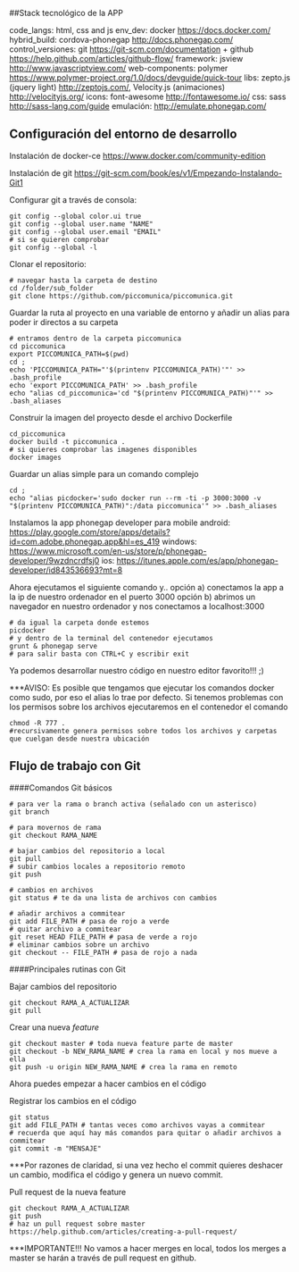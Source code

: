 ##Stack tecnológico de la APP

code_langs: html, css and js
env_dev: docker https://docs.docker.com/
hybrid_build: cordova-phonegap http://docs.phonegap.com/
control_versiones: git https://git-scm.com/documentation + github https://help.github.com/articles/github-flow/
framework: jsview http://www.javascriptview.com/
web-components: polymer https://www.polymer-project.org/1.0/docs/devguide/quick-tour
libs: zepto.js (jquery light) http://zeptojs.com/, Velocity.js (animaciones) http://velocityjs.org/
icons: font-awesome http://fontawesome.io/
css: sass  http://sass-lang.com/guide
emulación: http://emulate.phonegap.com/

## Configuración del entorno de desarrollo

Instalación de docker-ce
https://www.docker.com/community-edition

Instalación de git
https://git-scm.com/book/es/v1/Empezando-Instalando-Git1

Configurar git a través de consola:
```shell
git config --global color.ui true
git config --global user.name "NAME"
git config --global user.email "EMAIL"
# si se quieren comprobar
git config --global -l
```

Clonar el repositorio:
```shell
# navegar hasta la carpeta de destino
cd /folder/sub_folder
git clone https://github.com/piccomunica/piccomunica.git
```

Guardar la ruta al proyecto en una variable de entorno y añadir un alias para poder ir directos a su carpeta
```shell
# entramos dentro de la carpeta piccomunica
cd piccomunica
export PICCOMUNICA_PATH=$(pwd)
cd ;
echo 'PICCOMUNICA_PATH="'$(printenv PICCOMUNICA_PATH)'"' >> .bash_profile
echo 'export PICCOMUNICA_PATH' >> .bash_profile
echo "alias cd_piccomunica='cd "$(printenv PICCOMUNICA_PATH)"'" >> .bash_aliases
```

Construir la imagen del proyecto desde el archivo Dockerfile
```shell
cd_piccomunica
docker build -t piccomunica .
# si quieres comprobar las imagenes disponibles
docker images
```

Guardar un alias simple para un comando complejo
```shell
cd ;
echo "alias picdocker='sudo docker run --rm -ti -p 3000:3000 -v "$(printenv PICCOMUNICA_PATH)":/data piccomunica'" >> .bash_aliases
```

Instalamos la app phonegap developer para mobile
android: https://play.google.com/store/apps/details?id=com.adobe.phonegap.app&hl=es_419
windows: https://www.microsoft.com/en-us/store/p/phonegap-developer/9wzdncrdfsj0
ios: https://itunes.apple.com/es/app/phonegap-developer/id843536693?mt=8

Ahora ejecutamos el siguiente comando y..
opción a) conectamos la app a la ip de nuestro ordenador en el puerto 3000
opción b) abrimos un navegador en nuestro ordenador y nos conectamos a localhost:3000
```shell
# da igual la carpeta donde estemos
picdocker
# y dentro de la terminal del contenedor ejecutamos
grunt & phonegap serve
# para salir basta con CTRL+C y escribir exit
```

Ya podemos desarrollar nuestro código en nuestro editor favorito!!! ;)

***AVISO:
Es posible que tengamos que ejecutar los comandos docker como sudo, por eso el alias lo trae por defecto.
Si tenemos problemas con los permisos sobre los archivos ejecutaremos en el contenedor el comando
```shell
chmod -R 777 .
#recursivamente genera permisos sobre todos los archivos y carpetas que cuelgan desde nuestra ubicación
```


## Flujo de trabajo con Git

####Comandos Git básicos
```shell
# para ver la rama o branch activa (señalado con un asterisco)
git branch

# para movernos de rama
git checkout RAMA_NAME

# bajar cambios del repositorio a local
git pull
# subir cambios locales a repositorio remoto
git push

# cambios en archivos
git status # te da una lista de archivos con cambios

# añadir archivos a commitear
git add FILE_PATH # pasa de rojo a verde
# quitar archivo a commitear
git reset HEAD FILE_PATH # pasa de verde a rojo
# eliminar cambios sobre un archivo
git checkout -- FILE_PATH # pasa de rojo a nada
```

####Principales rutinas con Git

Bajar cambios del repositorio
```shell
git checkout RAMA_A_ACTUALIZAR
git pull
```

Crear una nueva *feature*
```shell
git checkout master # toda nueva feature parte de master
git checkout -b NEW_RAMA_NAME # crea la rama en local y nos mueve a ella
git push -u origin NEW_RAMA_NAME # crea la rama en remoto
```
Ahora puedes empezar a hacer cambios en el código

Registrar los cambios en el código
```shell
git status
git add FILE_PATH # tantas veces como archivos vayas a commitear
# recuerda que aquí hay más comandos para quitar o añadir archivos a commitear
git commit -m "MENSAJE"
```
***Por razones de claridad, si una vez hecho el commit quieres deshacer un cambio, modifica el código y genera un nuevo commit.

Pull request de la nueva feature
```shell
git checkout RAMA_A_ACTUALIZAR
git push
# haz un pull request sobre master
https://help.github.com/articles/creating-a-pull-request/
```

***IMPORTANTE!!!
No vamos a hacer merges en local, todos los merges a master se harán a través de pull request en github.